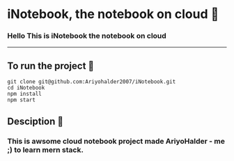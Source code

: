 # iNotebook, the notebook on cloud 📒
### Hello This is iNotebook the notebook on cloud

-----
## To run the project 🚀
```
git clone git@github.com:Ariyohalder2007/iNotebook.git
cd iNotebook
npm install
npm start
```
## Desciption 📑
### This is awsome cloud notebook project made AriyoHalder - me ;) to learn mern stack.
